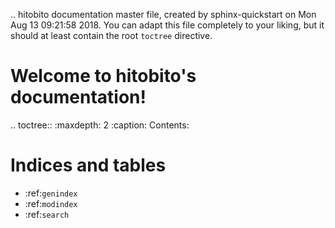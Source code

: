 .. hitobito documentation master file, created by
   sphinx-quickstart on Mon Aug 13 09:21:58 2018.
   You can adapt this file completely to your liking, but it should at least
   contain the root `toctree` directive.

Welcome to hitobito's documentation!
====================================

.. toctree::
   :maxdepth: 2
   :caption: Contents:



Indices and tables
==================

* :ref:`genindex`
* :ref:`modindex`
* :ref:`search`
